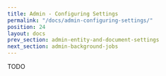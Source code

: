 ```yaml
---
title: Admin - Configuring Settings
permalink: "/docs/admin-configuring-settings/"
position: 24
layout: docs
prev_section: admin-entity-and-document-settings
next_section: admin-background-jobs
---
```


TODO

